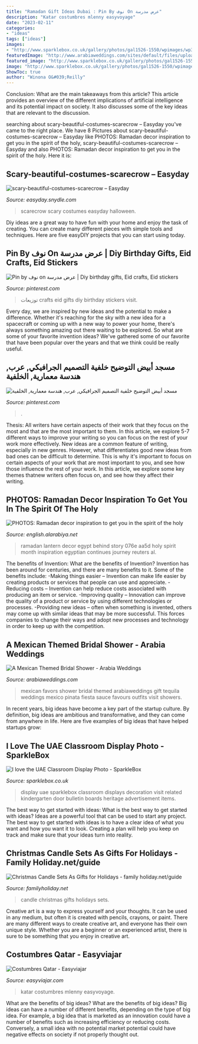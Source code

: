 ```yaml
---
title: "Ramadan Gift Ideas Dubai : Pin By نوف On عرض مدرسة"
description: "Katar costumbres mlenny easyvoyage"
date: "2023-02-11"
categories:
- "ideas"
tags: ["ideas"]
images:
- "http://www.sparklebox.co.uk/gallery/photos/gal1526-1550/wpimages/wp31a39136_06.png"
featuredImage: "http://www.arabiaweddings.com/sites/default/files/uploads/2014/06/15/favors1.jpg"
featured_image: "http://www.sparklebox.co.uk/gallery/photos/gal1526-1550/wpimages/wp31a39136_06.png"
image: "http://www.sparklebox.co.uk/gallery/photos/gal1526-1550/wpimages/wp31a39136_06.png"
ShowToc: true
author: "Winona O&#039;Reilly"
---
```



Conclusion: What are the main takeaways from this article?
This article provides an overview of the different implications of artificial intelligence and its potential impact on society. It also discusses some of the key ideas that are relevant to the discussion.

	

		
searching about scary-beautiful-costumes-scarecrow – Easyday you've came to the right place. We have 8 Pictures about scary-beautiful-costumes-scarecrow – Easyday like PHOTOS: Ramadan decor inspiration to get you in the spirit of the holy, scary-beautiful-costumes-scarecrow – Easyday and also PHOTOS: Ramadan decor inspiration to get you in the spirit of the holy. Here it is:
		
    
## Scary-beautiful-costumes-scarecrow – Easyday

<img loading=lazy src="https://easyday.snydle.com/files/2014/08/scary-beautiful-costumes-scarecrow.jpg" onerror="this.onerror=null;this.src='https://tse1.mm.bing.net/th?id=OIP.UhP31DDPEqFUN27uBZ-NxgHaK_&amp;pid=15.1';" alt="scary-beautiful-costumes-scarecrow – Easyday">

_Source: easyday.snydle.com_

>scarecrow scary costumes easyday halloween. 

	

Diy ideas are a great way to have fun with your home and enjoy the task of creating. You can create many different pieces with simple tools and techniques. Here are five easyDIY projects that you can start using today.

    
## Pin By نوف On عرض مدرسة | Diy Birthday Gifts, Eid Crafts, Eid Stickers

<img loading=lazy src="https://i.pinimg.com/736x/6a/9b/20/6a9b202424bd9bf1f122ec2bb66e6193.jpg" onerror="this.onerror=null;this.src='https://tse2.mm.bing.net/th?id=OIP.G7vnLrOwAIWv_whoSiYGCQHaNL&amp;pid=15.1';" alt="Pin by نوف on عرض مدرسة | Diy birthday gifts, Eid crafts, Eid stickers">

_Source: pinterest.com_

>توزيعات crafts eid gifts diy birthday stickers visit. 

	

Every day, we are inspired by new ideas and the potential to make a difference. Whether it's reaching for the sky with a new idea for a spacecraft or coming up with a new way to power your home, there's always something amazing out there waiting to be explored. So what are some of your favorite invention ideas? We've gathered some of our favorite that have been popular over the years and that we think could be really useful.

    
## مسجد أبيض التوضيح خلفية التصميم الجرافيكي, عرب, هندسة معمارية, الخلفية

<img loading=lazy src="https://i.pinimg.com/736x/11/49/14/1149141ba0a67864bc3c59bb21fec325.jpg" onerror="this.onerror=null;this.src='https://tse2.mm.bing.net/th?id=OIP.VNbvhuhQJ_TgQrh0WWG19QHaHa&amp;pid=15.1';" alt="مسجد أبيض التوضيح خلفية التصميم الجرافيكي, عرب, هندسة معمارية, الخلفية">

_Source: pinterest.com_

>. 

	

Thesis: All writers have certain aspects of their work that they focus on the most and that are the most important to them. In this article, we explore 5-7 different ways to improve your writing so you can focus on the rest of your work more effectively.
New ideas are a common feature of writing, especially in new genres. However, what differentiates good new ideas from bad ones can be difficult to determine. This is why it's important to focus on certain aspects of your work that are most important to you, and see how those influence the rest of your work. In this article, we explore some key themes thatnew writers often focus on, and see how they affect their writing.

    
## PHOTOS: Ramadan Decor Inspiration To Get You In The Spirit Of The Holy

<img loading=lazy src="https://vid.alarabiya.net/images/2018/05/17/ef58f41a-197a-4002-aa26-6e0839edceb7/ef58f41a-197a-4002-aa26-6e0839edceb7.jpg" onerror="this.onerror=null;this.src='https://tse1.mm.bing.net/th?id=OIP.STcPRCjTs07nKvVlpR0r5QHaFo&amp;pid=15.1';" alt="PHOTOS: Ramadan decor inspiration to get you in the spirit of the holy">

_Source: english.alarabiya.net_

>ramadan lantern decor egypt behind story 076e aa5d holy spirit month inspiration egyptian continues journey reuters al. 

	

The benefits of Invention: What are the benefits of Invention?
Invention has been around for centuries, and there are many benefits to it. Some of the benefits include: 
-Making things easier – Invention can make life easier by creating products or services that people can use and appreciate. 
-Reducing costs – Invention can help reduce costs associated with producing an item or service. 
-Improving quality – Innovation can improve the quality of a product or service by using different technologies or processes. 
-Providing new ideas – often when something is invented, others may come up with similar ideas that may be more successful. This forces companies to change their ways and adopt new processes and technology in order to keep up with the competition.

    
## A Mexican Themed Bridal Shower - Arabia Weddings

<img loading=lazy src="http://www.arabiaweddings.com/sites/default/files/uploads/2014/06/15/favors1.jpg" onerror="this.onerror=null;this.src='https://tse1.mm.bing.net/th?id=OIP.B9jVUZbE36OX-niHblwPUQHaLD&amp;pid=15.1';" alt="A Mexican Themed Bridal Shower - Arabia Weddings">

_Source: arabiaweddings.com_

>mexican favors shower bridal themed arabiaweddings gift tequila weddings mexico pinata fiesta sauce favours outfits visit showers. 

	

In recent years, big ideas have become a key part of the startup culture. By definition, big ideas are ambitious and transformative, and they can come from anywhere in life. Here are five examples of big ideas that have helped startups grow: 

    
## I Love The UAE Classroom Display Photo - SparkleBox

<img loading=lazy src="http://www.sparklebox.co.uk/gallery/photos/gal1526-1550/wpimages/wp31a39136_06.png" onerror="this.onerror=null;this.src='https://tse4.mm.bing.net/th?id=OIP.59C_c6dmCkxLvCOL4BQOmAHaDn&amp;pid=15.1';" alt="I love the UAE Classroom Display Photo - SparkleBox">

_Source: sparklebox.co.uk_

>display uae sparklebox classroom displays decoration visit related kindergarten door bulletin boards heritage advertisement items. 

	

The best way to get started with ideas: What is the best way to get started with ideas?
Ideas are a powerful tool that can be used to start any project. The best way to get started with ideas is to have a clear idea of what you want and how you want it to look. Creating a plan will help you keep on track and make sure that your ideas turn into reality.

    
## Christmas Candle Sets As Gifts For Holidays - Family Holiday.net/guide

<img loading=lazy src="http://www.familyholiday.net/wp-content/uploads/2011/10/Christmas-Candle-Sets-As-Gifts-for-Holidays_03.jpg" onerror="this.onerror=null;this.src='https://tse4.mm.bing.net/th?id=OIP.iChx1xQowJTkNSNShDbfAQHaJ4&amp;pid=15.1';" alt="Christmas Candle Sets As Gifts for Holidays - family holiday.net/guide">

_Source: familyholiday.net_

>candle christmas gifts holidays sets. 

	

Creative art is a way to express yourself and your thoughts. It can be used in any medium, but often it is created with pencils, crayons, or paint. There are many different ways to create creative art, and everyone has their own unique style. Whether you are a beginner or an experienced artist, there is sure to be something that you enjoy in creative art.

    
## Costumbres Qatar - Easyviajar

<img loading=lazy src="https://img.ev.mu/images/portfolio/pays/185/960x640/847129.jpg" onerror="this.onerror=null;this.src='https://tse1.mm.bing.net/th?id=OIP.qrGQ26OpIqBNsgAeCmVbhgHaE8&amp;pid=15.1';" alt="Costumbres Qatar - Easyviajar">

_Source: easyviajar.com_

>katar costumbres mlenny easyvoyage. 

	

What are the benefits of big ideas?
What are the benefits of big ideas? Big ideas can have a number of different benefits, depending on the type of big idea. For example, a big idea that is marketed as an innovation could have a number of benefits such as increasing efficiency or reducing costs. Conversely, a small idea with no potential market potential could have negative effects on society if not properly thought out.

